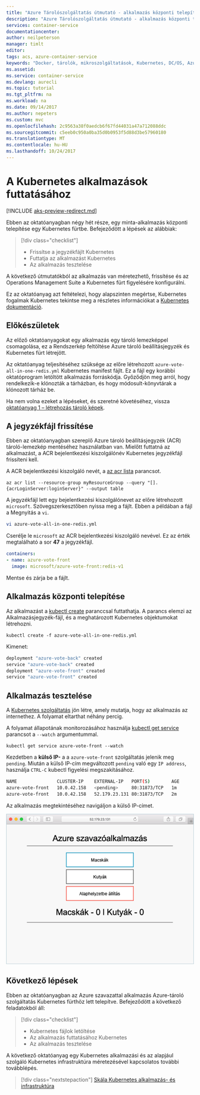 ```yaml
---
title: "Azure Tárolószolgáltatás útmutató - alkalmazás központi telepítése |} Microsoft Docs"
description: "Azure Tárolószolgáltatás útmutató - alkalmazás központi telepítése"
services: container-service
documentationcenter: 
author: neilpeterson
manager: timlt
editor: 
tags: acs, azure-container-service
keywords: "Docker, tárolók, mikroszolgáltatások, Kubernetes, DC/OS, Azure"
ms.assetid: 
ms.service: container-service
ms.devlang: aurecli
ms.topic: tutorial
ms.tgt_pltfrm: na
ms.workload: na
ms.date: 09/14/2017
ms.author: nepeters
ms.custom: mvc
ms.openlocfilehash: 2c9563a38f0aedcb6f67fd44031a47a712088ddc
ms.sourcegitcommit: c5eeb0c950a0ba35d0b0953f5d88d3be57960180
ms.translationtype: MT
ms.contentlocale: hu-HU
ms.lasthandoff: 10/24/2017
---
```

# <a name="run-applications-in-kubernetes"></a>A Kubernetes alkalmazások futtatásához

[!INCLUDE [aks-preview-redirect.md](../../../includes/aks-preview-redirect.md)]

Ebben az oktatóanyagban négy hét része, egy minta-alkalmazás központi telepítése egy Kubernetes fürtbe. Befejeződött a lépések az alábbiak:

> [!div class="checklist"]
> * Frissítse a jegyzékfájlt Kubernetes
> * Futtatja az alkalmazást Kubernetes
> * Az alkalmazás tesztelése

A következő útmutatókból az alkalmazás van méretezhető, frissítése és az Operations Management Suite a Kubernetes fürt figyelésére konfigurálni.

Ez az oktatóanyag azt feltételezi, hogy alapszinten megértse, Kubernetes fogalmak Kubernetes tekintse meg a részletes információkat a [Kubernetes dokumentáció](https://kubernetes.io/docs/home/).

## <a name="before-you-begin"></a>Előkészületek

Az előző oktatóanyagokat egy alkalmazás egy tároló lemezképpel csomagolása, ez a Rendszerkép feltöltése Azure tároló beállításjegyzék és Kubernetes fürt létrejött. 

Az oktatóanyag teljesítéséhez szüksége az előre létrehozott `azure-vote-all-in-one-redis.yml` Kubernetes manifest fájlt. Ez a fájl egy korábbi oktatóprogram letöltött alkalmazás forráskódja. Győződjön meg arról, hogy rendelkezik-e klónozták a tárházban, és hogy módosult-könyvtárak a klónozott tárház be.

Ha nem volna ezeket a lépéseket, és szeretné követéséhez, vissza [oktatóanyag 1 – létrehozás tároló képek](./container-service-tutorial-kubernetes-prepare-app.md). 

## <a name="update-manifest-file"></a>A jegyzékfájl frissítése

Ebben az oktatóanyagban szereplő Azure tároló beállításjegyzék (ACR) tároló-lemezkép mentéséhez használatban van. Mielőtt futtatná az alkalmazást, a ACR bejelentkezési kiszolgálónév Kubernetes jegyzékfájl frissíteni kell.

A ACR bejelentkezési kiszolgáló nevét, a [az acr lista](/cli/azure/acr#list) parancsot.

```azurecli-interactive
az acr list --resource-group myResourceGroup --query "[].{acrLoginServer:loginServer}" --output table
```

A jegyzékfájl lett egy bejelentkezési kiszolgálónevet az előre létrehozott `microsoft`. Szövegszerkesztőben nyissa meg a fájlt. Ebben a példában a fájl a Megnyitás a `vi`.

```bash
vi azure-vote-all-in-one-redis.yml
```

Cserélje le `microsoft` az ACR bejelentkezési kiszolgáló nevével. Ez az érték megtalálható a sor **47** a jegyzékfájl.

```yaml
containers:
- name: azure-vote-front
  image: microsoft/azure-vote-front:redis-v1
```

Mentse és zárja be a fájlt.

## <a name="deploy-application"></a>Alkalmazás központi telepítése

Az alkalmazást a [kubectl create](https://kubernetes.io/docs/user-guide/kubectl/v1.6/#create) paranccsal futtathatja. A parancs elemzi az Alkalmazásjegyzék-fájl, és a meghatározott Kubernetes objektumokat létrehozni.

```azurecli-interactive
kubectl create -f azure-vote-all-in-one-redis.yml
```

Kimenet:

```bash
deployment "azure-vote-back" created
service "azure-vote-back" created
deployment "azure-vote-front" created
service "azure-vote-front" created
```

## <a name="test-application"></a>Alkalmazás tesztelése

A [Kubernetes szolgáltatás](https://kubernetes.io/docs/concepts/services-networking/service/) jön létre, amely mutatja, hogy az alkalmazás az internethez. A folyamat eltarthat néhány percig. 

A folyamat állapotának monitorozásához használja [kubectl get service](https://review.docs.microsoft.com/en-us/azure/container-service/container-service-kubernetes-walkthrough?branch=pr-en-us-17681) parancsot a `--watch` argumentummal.

```azurecli-interactive
kubectl get service azure-vote-front --watch
```

Kezdetben a **külső IP-** a a `azure-vote-front` szolgáltatás jelenik meg `pending`. Miután a külső IP-cím megváltozott `pending` való egy `IP address`, használja `CTRL-C` kubectl figyelési megszakításához.

```bash
NAME               CLUSTER-IP    EXTERNAL-IP   PORT(S)        AGE
azure-vote-front   10.0.42.158   <pending>     80:31873/TCP   1m
azure-vote-front   10.0.42.158   52.179.23.131 80:31873/TCP   2m
```

Az alkalmazás megtekintéséhez navigáljon a külső IP-címet.

![Egy Azure-beli Kubernetes-fürt képe](media/container-service-kubernetes-tutorials/azure-vote.png)

## <a name="next-steps"></a>Következő lépések

Ebben az oktatóanyagban az Azure szavazattal alkalmazás Azure-tároló szolgáltatás Kubernetes fürthöz lett telepítve. Befejeződött a következő feladatokból áll:  

> [!div class="checklist"]
> * Kubernetes fájlok letöltése
> * Az alkalmazás futtatásához Kubernetes
> * Az alkalmazás tesztelése

A következő oktatóanyag egy Kubernetes alkalmazási és az alapjául szolgáló Kubernetes infrastruktúra méretezésével kapcsolatos további továbblépés. 

> [!div class="nextstepaction"]
> [Skála Kubernetes alkalmazás- és infrastruktúra](./container-service-tutorial-kubernetes-scale.md)